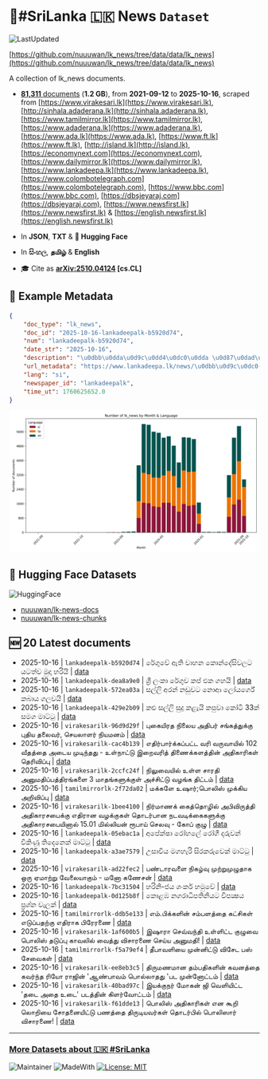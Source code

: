 # 📄#SriLanka 🇱🇰 News `Dataset`

![LastUpdated](https://img.shields.io/badge/last_updated-2025--10--16_20:19:36-green)

[https://github.com/nuuuwan/lk_news/tree/data/data/lk_news](https://github.com/nuuuwan/lk_news/tree/data/data/lk_news)

A collection of lk_news documents.

- [**81,311** documents](https://github.com/nuuuwan/lk_news/tree/data/data/lk_news) (**1.2 GB**), from **2021-09-12** to **2025-10-16**, scraped from [https://www.virakesari.lk](https://www.virakesari.lk), [http://sinhala.adaderana.lk](http://sinhala.adaderana.lk), [https://www.tamilmirror.lk](https://www.tamilmirror.lk), [https://www.adaderana.lk](https://www.adaderana.lk), [https://www.ada.lk](https://www.ada.lk), [https://www.ft.lk](https://www.ft.lk), [http://island.lk](http://island.lk), [https://economynext.com](https://economynext.com), [https://www.dailymirror.lk](https://www.dailymirror.lk), [https://www.lankadeepa.lk](https://www.lankadeepa.lk), [https://www.colombotelegraph.com](https://www.colombotelegraph.com), [https://www.bbc.com](https://www.bbc.com), [https://dbsjeyaraj.com](https://dbsjeyaraj.com), [https://www.newsfirst.lk](https://www.newsfirst.lk) & [https://english.newsfirst.lk](https://english.newsfirst.lk)

- In **JSON**, **TXT** & **🤗 Hugging Face**

- In **සිංහල**, **தமிழ்** & **English**

- 🎓 Cite as **[arXiv:2510.04124](https://arxiv.org/abs/2510.04124) [cs.CL]**

## 📝 Example Metadata

```json
{
    "doc_type": "lk_news",
    "doc_id": "2025-10-16-lankadeepalk-b5920d74",
    "num": "lankadeepalk-b5920d74",
    "date_str": "2025-10-16",
    "description": "\u0dbb\u0dda\u0d9c\u0dd4\u0dc0\u0dda \u0d87\u0dad\u0dd2 \u0dc0\u0dcf\u0dc4\u0db1 \u0d9a\u0ddc\u0db1\u0dca\u0daf\u0dda\u0dc3\u0dd2\u0dc0\u0dbd\u0da7 \u0dba\u0da7\u0dad\u0dca\u0dc0 \u0db8\u0dd4\u0daf\u0dcf \u0dc4\u0dbb\u0dd2\u0dba\u0dd2",
    "url_metadata": "https://www.lankadeepa.lk/news/\u0dbb\u0d9c\u0dc0-\u0d87\u0dad-\u0dc0\u0dc4\u0db1-\u0d9a\u0db1\u0daf\u0dc3\u0dc0\u0dbd\u0da7-\u0dba\u0da7\u0dad\u0dc0-\u0db8\u0daf-\u0dc4\u0dbb\u0dba/101-681501",
    "lang": "si",
    "newspaper_id": "lankadeepalk",
    "time_ut": 1760625652.0
}
```

![Chart](https://raw.githubusercontent.com/nuuuwan/lk_news/refs/heads/data/data/lk_news/docs_by_month_and_lang.png)

## 🤗 Hugging Face Datasets

![HuggingFace](https://img.shields.io/badge/-HuggingFace-FDEE21?style=for-the-badge&logo=HuggingFace)

- [nuuuwan/lk-news-docs](https://huggingface.co/datasets/nuuuwan/lk-news-docs)
- [nuuuwan/lk-news-chunks](https://huggingface.co/datasets/nuuuwan/lk-news-chunks)

## 🆕 20 Latest documents

- 2025-10-16 | `lankadeepalk-b5920d74` | රේගුවේ ඇති වාහන කොන්දේසිවලට යටත්ව මුදා හරියි | [data](https://github.com/nuuuwan/lk_news/tree/data/data/lk_news/2020s/2025/2025-10-16-lankadeepalk-b5920d74)
- 2025-10-16 | `lankadeepalk-dea8a9e0` | ශ්‍රී ලංකා රේගුව කප් එක ගහයි | [data](https://github.com/nuuuwan/lk_news/tree/data/data/lk_news/2020s/2025/2025-10-16-lankadeepalk-dea8a9e0)
- 2025-10-16 | `lankadeepalk-572ea03a` | සල්ලි අරන් නඩුවට නොආ ලෝයර්ගේ කබාය ගලවයි | [data](https://github.com/nuuuwan/lk_news/tree/data/data/lk_news/2020s/2025/2025-10-16-lankadeepalk-572ea03a)
- 2025-10-16 | `lankadeepalk-429e2b09` | කළු සල්ලි සුදු කළැයි කපුවා කෝටි 33ක් සමග මාට්ටු | [data](https://github.com/nuuuwan/lk_news/tree/data/data/lk_news/2020s/2025/2025-10-16-lankadeepalk-429e2b09)
- 2025-10-16 | `virakesarilk-96d9d29f` | புகையிரத நிலைய  அதிபர் சங்கத்துக்கு  புதிய தலைவர், செயலாளர் நியமனம் | [data](https://github.com/nuuuwan/lk_news/tree/data/data/lk_news/2020s/2025/2025-10-16-virakesarilk-96d9d29f)
- 2025-10-16 | `virakesarilk-cac4b139` | எதிர்பார்க்கப்பட்ட வரி வருவாயில் 102 வீதத்தை அடைய முடிந்தது - உள்நாட்டு இறைவரித் திணைக்களத்தின் அதிகாரிகள் தெரிவிப்பு | [data](https://github.com/nuuuwan/lk_news/tree/data/data/lk_news/2020s/2025/2025-10-16-virakesarilk-cac4b139)
- 2025-10-16 | `virakesarilk-2ccfc24f` | நிலுவையில் உள்ள சாரதி அனுமதிப்பத்திரங்களை 3 மாதங்களுக்குள் அச்சிட்டு வழங்க திட்டம் | [data](https://github.com/nuuuwan/lk_news/tree/data/data/lk_news/2020s/2025/2025-10-16-virakesarilk-2ccfc24f)
- 2025-10-16 | `tamilmirrorlk-2f72da02` | மக்களே உஷார்;பொலிஸ் முக்கிய அறிவிப்பு | [data](https://github.com/nuuuwan/lk_news/tree/data/data/lk_news/2020s/2025/2025-10-16-tamilmirrorlk-2f72da02)
- 2025-10-16 | `virakesarilk-1bee4100` | நிர்மாணக் கைத்தொழில் அபிவிருத்தி அதிகாரசபைக்கு எதிரான வழக்குகள் தொடர்பான நடவடிக்கைகளுக்கு  அதிகாரசபையினால் 15.01 மில்லியன் ரூபாய் செலவு - கோப் குழு | [data](https://github.com/nuuuwan/lk_news/tree/data/data/lk_news/2020s/2025/2025-10-16-virakesarilk-1bee4100)
- 2025-10-16 | `lankadeepalk-05ebac1a` | අපේක්ෂා රෝහලේ රෝගී දරුවන් විකිණූ තිදෙනෙක් මාට්ටු | [data](https://github.com/nuuuwan/lk_news/tree/data/data/lk_news/2020s/2025/2025-10-16-lankadeepalk-05ebac1a)
- 2025-10-16 | `lankadeepalk-a3ae7579` | උසාවිය මගහැරි  සිරකරුවෙක් මාට්ටු | [data](https://github.com/nuuuwan/lk_news/tree/data/data/lk_news/2020s/2025/2025-10-16-lankadeepalk-a3ae7579)
- 2025-10-16 | `virakesarilk-ad22fec2` | பண்டாரவளை நிகழ்வு முற்றுமுழுதாக ஒரு ஏமாற்று வேலையாகும் - மனோ கணேசன் | [data](https://github.com/nuuuwan/lk_news/tree/data/data/lk_news/2020s/2025/2025-10-16-virakesarilk-ad22fec2)
- 2025-10-16 | `lankadeepalk-7bc31504` | හරිනි-ජය ශංකර් හමුවේ | [data](https://github.com/nuuuwan/lk_news/tree/data/data/lk_news/2020s/2025/2025-10-16-lankadeepalk-7bc31504)
- 2025-10-16 | `lankadeepalk-0d125b8f` | කොළඹ නගරාධිපතිනියට විපක්‍ෂය ප්‍රශ්න වැලක් | [data](https://github.com/nuuuwan/lk_news/tree/data/data/lk_news/2020s/2025/2025-10-16-lankadeepalk-0d125b8f)
- 2025-10-16 | `tamilmirrorlk-ddb5e133` | எம்.பிக்களின் சம்பளத்தை கட்சிகள் எடுப்பதற்கு எதிராக பிரேரணை | [data](https://github.com/nuuuwan/lk_news/tree/data/data/lk_news/2020s/2025/2025-10-16-tamilmirrorlk-ddb5e133)
- 2025-10-16 | `virakesarilk-1af600b5` | இஷாரா செவ்வந்தி உள்ளிட்ட குழுவை பொலிஸ் தடுப்பு காவலில் வைத்து விசாரணை செய்ய அனுமதி! | [data](https://github.com/nuuuwan/lk_news/tree/data/data/lk_news/2020s/2025/2025-10-16-virakesarilk-1af600b5)
- 2025-10-16 | `tamilmirrorlk-f5a79ef4` | தீபாவளியை முன்னிட்டு விசேட பஸ் சேவைகள் | [data](https://github.com/nuuuwan/lk_news/tree/data/data/lk_news/2020s/2025/2025-10-16-tamilmirrorlk-f5a79ef4)
- 2025-10-16 | `virakesarilk-ee8eb3c5` | திருமணமான தம்பதிகளின் கவனத்தை கவர்ந்த ரியோ ராஜின் 'ஆண்பாவம் பொல்லாதது 'பட முன்னோட்டம் | [data](https://github.com/nuuuwan/lk_news/tree/data/data/lk_news/2020s/2025/2025-10-16-virakesarilk-ee8eb3c5)
- 2025-10-16 | `virakesarilk-40bad97c` | இயக்குநர் மோகன் ஜி வெளியிட்ட 'தடை அதை உடை' படத்தின் கிளர்வோட்டம் | [data](https://github.com/nuuuwan/lk_news/tree/data/data/lk_news/2020s/2025/2025-10-16-virakesarilk-40bad97c)
- 2025-10-16 | `virakesarilk-f61dde13` | பொலிஸ் அதிகாரிகள் என கூறி லொறியை சோதனையிட்டு பணத்தை திருடியவர்கள் தொடர்பில் பொலிஸார் விசாரணை! | [data](https://github.com/nuuuwan/lk_news/tree/data/data/lk_news/2020s/2025/2025-10-16-virakesarilk-f61dde13)

---

### [More Datasets about 🇱🇰 #SriLanka](https://github.com/nuuuwan/lk_datasets)

![Maintainer](https://img.shields.io/badge/maintainer-nuuuwan-red)
![MadeWith](https://img.shields.io/badge/made_with-python-blue)
[![License: MIT](https://img.shields.io/badge/License-MIT-yellow.svg)](https://opensource.org/licenses/MIT)
